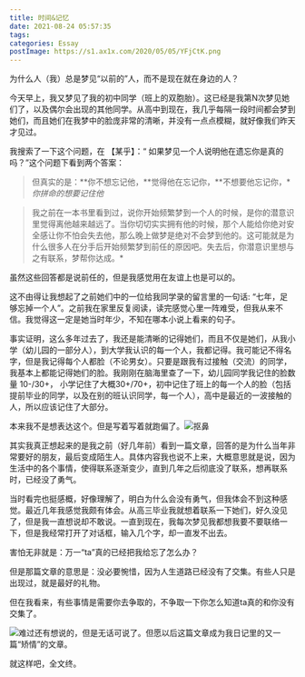 ```yaml
---
title: 时间&记忆
date: 2021-08-24 05:57:35
tags:
categories: Essay
postImage: https://s1.ax1x.com/2020/05/05/YFjCtK.png
---
```


为什么人（我）总是梦见“以前的”人，而不是现在就在身边的人？

<!--more-->

今天早上，我又梦见了我的初中同学（班上的双胞胎）。这已经是我第N次梦见她们了，以及偶尔会出现的其他同学。从高中到现在，我几乎每隔一段时间都会梦到她们，而且她们在我梦中的脸庞非常的清晰，并没有一点点模糊，就好像我们昨天才见过。

我搜索了一下这个问题，在 【某乎】：“ 如果梦见一个人说明他在遗忘你是真的吗？”这个问题下看到两个答案：

>  但真实的是：**你不想忘记他，**觉得他在忘记你，**不想要他忘记你，**你拼命的想要记住他*

>  我之前在一本书里看到过，说你开始频繁梦到一个人的时候，是你的潜意识里觉得离他越来越远了。当你切切实实拥有他的时候，那个人能给你绝对安全感让你不怕会失去他，那么晚上做梦是绝对不会梦到他的。这可能就是为什么很多人在分手后开始频繁梦到前任的原因吧。失去后，你潜意识里想与之有联系，梦帮你达成。*

虽然这些回答都是说前任的，但是我感觉用在友谊上也是可以的。

这不由得让我想起了之前她们中的一位给我同学录的留言里的一句话: “七年，足够忘掉一个人”。之前我在家里反复阅读，读完感觉心里一阵难受，但我从来不信。我觉得这一定是她当时年少，不知在哪本小说上看来的句子。

事实证明，这么多年过去了，我还是能清晰的记得她们，而且不仅是她们，从我小学（幼儿园的一部分人），到大学我认识的每一个人，我都记得。我可能记不得名字，但是我记得每个人都脸（不论男女）。只要是跟我有过接触（交流）的同学，我基本上都能记得她们的脸。我刚刚在脑海里查了一下，幼儿园同学我记住的脸数量 10-/30+， 小学记住了大概30+/70+，初中记住了班上的每一个人的脸（包括提前毕业的同学，以及在别的班认识同学，每一个人），高中是最近的一波接触的人，所以应该记住了大部分。

本来我不是想表达这个。但是写着写着就跑偏了。![抠鼻](https://qzs.qq.com/qzone/em/e141.gif)

其实我真正想起来的是我之前（好几年前）看到一篇文章，回答的是为什么当年非常要好的朋友，最后变成陌生人。具体内容我也说不上来，大概意思就是说，因为生活中的各个事情，使得联系逐渐变少，直到几年之后彻底没了联系，想再联系时，已经没了勇气。

当时看完也挺感概，好像理解了，明白为什么会没有勇气，但我体会不到这种感觉。最近几年我感觉我颇有体会。从高三毕业我就想着联系一下她们，好久没见了，但是我一直想说却不敢说。一直到现在，我每次梦见我都想我要不要联络一下，但是我经常打开了对话框，输入几个字，却一直发不出去。

害怕无非就是：万一“ta”真的已经把我给忘了怎么办？

但是那篇文章的意思是：没必要惋惜，因为人生道路已经没有了交集。有些人只是出现过，就是最好的礼物。

但在我看来，有些事情是需要你去争取的，不争取一下你怎么知道ta真的和你没有交集了。

![难过](https://qzs.qq.com/qzone/em/e115.gif)还有想说的，但是无话可说了。但愿以后这篇文章成为我日记里的又一篇“矫情”的文章。

就这样吧，全文终。
